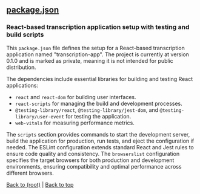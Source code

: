 ## [package.json](package.json)

### React-based transcription application setup with testing and build scripts

This `package.json` file defines the setup for a React-based transcription application named "transcription-app". The project is currently at version 0.1.0 and is marked as private, meaning it is not intended for public distribution.

The dependencies include essential libraries for building and testing React applications:
- `react` and `react-dom` for building user interfaces.
- `react-scripts` for managing the build and development processes.
- `@testing-library/react`, `@testing-library/jest-dom`, and `@testing-library/user-event` for testing the application.
- `web-vitals` for measuring performance metrics.

The `scripts` section provides commands to start the development server, build the application for production, run tests, and eject the configuration if needed. The ESLint configuration extends standard React and Jest rules to ensure code quality and consistency. The `browserslist` configuration specifies the target browsers for both production and development environments, ensuring compatibility and optimal performance across different browsers.

[Back to (root)](#root) | [Back to top](#table-of-contents)
